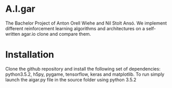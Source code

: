 # A.I.gar
The Bachelor Project of Anton Orell Wiehe and Nil Stolt Ansó. We implement different reinforcement learning algorithms and architectures on a self-written agar.io clone and compare them.
# Installation
Clone the github repository and install the following set of dependencies: python3.5.2, h5py, pygame, tensorflow, keras and matplotlib.
To run simply launch the aigar.py file in the source folder using python 3.5.2
